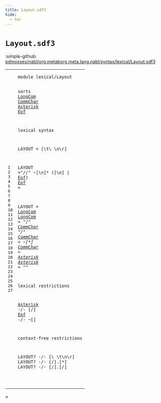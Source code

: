 ```yaml
---
title: Layout.sdf3
hide:
  - toc
---
```


# `Layout.sdf3`

:simple-github: [pdmosses/nabl/org.metaborg.meta.lang.nabl/syntax/lexical/Layout.sdf3]

[pdmosses/nabl/org.metaborg.meta.lang.nabl/syntax/lexical/Layout.sdf3]: https://github.com/pdmosses/nabl/blob/master/org.metaborg.meta.lang.nabl/syntax/lexical/Layout.sdf3 "The source file on GitHub"

<div class="sdf3"><table class="highlighttable"><tbody><tr><td class="linenos"><div class="linenodiv"><pre><span></span>1
2
3
4
5
6
7
8
9
10
11
12
13
14
15
16
17
18
19
20
21
22
23
24
25
26
27
</pre></div></td>
<td class="code"><pre><code><span class="keyword">module</span> <span id="lexical/Layout_1_8" title="Not referenced">lexical/Layout</span>

<span class="keyword">sorts</span> <a href="#LongCom_12_14" id="LongCom_3_7" title="Referenced at line 12">LongCom</a> <a href="#CommChar_13_19" id="CommChar_3_15" title="Referenced at line 13">CommChar</a> <a href="#Asterisk_15_14" id="Asterisk_3_24" title="Referenced at line 15, 20">Asterisk</a> <a href="#Eof_9_33" id="Eof_3_33" title="Referenced at line 9, 21">Eof</a> 

<span class="keyword">lexical syntax</span>

  <span class="keyword">LAYOUT</span>   = [\t\ \n\r] 

  <span class="keyword">LAYOUT</span>   =<span class="cons_Lit">"//"</span> ~[\n]* ([\n] | <a href="#Eof_3_33" id="Eof_9_33" title="Defined at line 3, 10">Eof</a>)
  <a href="#Eof_9_33" id="Eof_10_3" title="Referenced at line 9, 21">Eof</a>      = 
 
  <span class="keyword">LAYOUT</span>   = <a href="#LongCom_3_7" id="LongCom_12_14" title="Defined at line 3, 13">LongCom</a>
  <a href="#LongCom_12_14" id="LongCom_13_3" title="Referenced at line 12">LongCom</a>  = <span class="cons_Lit">"/*"</span> <a href="#CommChar_3_15" id="CommChar_13_19" title="Defined at line 3, 14, 15">CommChar</a>* <span class="cons_Lit">"*/"</span>
  <a href="#CommChar_13_19" id="CommChar_14_3" title="Referenced at line 13">CommChar</a> = ~[\*]
  <a href="#CommChar_13_19" id="CommChar_15_3" title="Referenced at line 13">CommChar</a> = <a href="#Asterisk_3_24" id="Asterisk_15_14" title="Defined at line 3, 16">Asterisk</a>
  <a href="#Asterisk_15_14" id="Asterisk_16_3" title="Referenced at line 15, 20">Asterisk</a> = <span class="cons_Lit">"*"</span>
  
<span class="keyword">lexical restrictions</span>

  <a href="#Asterisk_3_24" id="Asterisk_20_3" title="Defined at line 3, 16">Asterisk</a> -/- [\/]
  <a href="#Eof_3_33" id="Eof_21_3" title="Defined at line 3, 10">Eof</a>      -/- ~[]

<span class="keyword">context-free restrictions</span>

  <span class="keyword">LAYOUT</span>? -/- [\ \t\n\r]
  <span class="keyword">LAYOUT</span>? -/- [\/].[\*]
  <span class="keyword">LAYOUT</span>? -/- [\/].[\/]

</code></pre></td></tr></tbody></table></div>

<div id="modal">
  <div id="modal-content">
    <span id="modal-close">&times;</span>
    <h2 id="modal-h2"></h2>
    <p  id="modal-p"></p>
    <ul id="modal-ul"></ul>
  </div>
</div>
